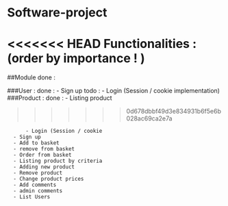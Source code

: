 Software-project
================

<<<<<<< HEAD
Functionalities : (order by importance ! )
=======
##Module done :

###User :
     done :
          - Sign up
     todo :
     	  - Login (Session / cookie implementation)
###Product :
	done : 
	     - Listing product
>>>>>>> 0d678dbbf49d3e834931b6f5e6b028ac69ca2e7a

  
     	  - Login (Session / cookie 
	  - Sign up
	  - Add to basket
	  - remove from basket
	  - Order from basket
	  - Listing product by criteria
	  - Adding new product
	  - Remove product
	  - Change product prices
	  - Add comments
	  - admin comments
	  - List Users

	  


